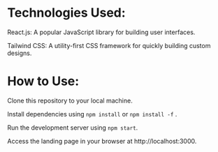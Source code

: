 # Technologies Used:

React.js: A popular JavaScript library for building user interfaces.

Tailwind CSS: A utility-first CSS framework for quickly building custom designs.

# How to Use:

Clone this repository to your local machine.

Install dependencies using `npm install` or `npm install -f` .

Run the development server using `npm start`.

Access the landing page in your browser at http://localhost:3000.

